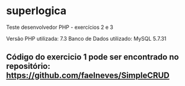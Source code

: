 # superlogica
Teste desenvolvedor PHP - exercícios 2 e 3

Versão PHP utilizada: 7.3
Banco de Dados utilizado: MySQL 5.7.31

## Código do exercicio 1 pode ser encontrado no repositório: https://github.com/faelneves/SimpleCRUD
